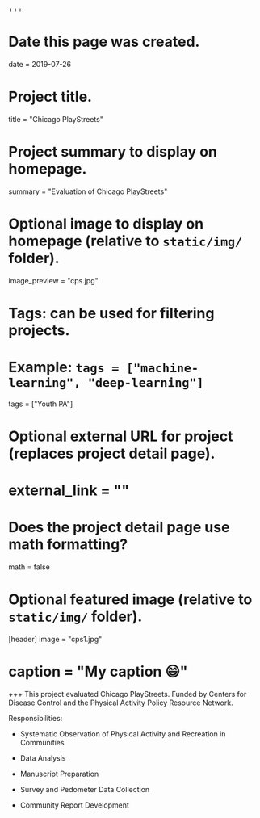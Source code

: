 +++
# Date this page was created.
date = 2019-07-26

# Project title.
title = "Chicago PlayStreets"

# Project summary to display on homepage.
summary = "Evaluation of Chicago PlayStreets"

# Optional image to display on homepage (relative to `static/img/` folder).
image_preview = "cps.jpg"

# Tags: can be used for filtering projects.
# Example: `tags = ["machine-learning", "deep-learning"]`
 tags = ["Youth PA"]

# Optional external URL for project (replaces project detail page).
# external_link = ""

# Does the project detail page use math formatting?
math = false

# Optional featured image (relative to `static/img/` folder).
[header]
 image = "cps1.jpg"
# caption = "My caption :smile:"

+++
This project evaluated Chicago PlayStreets. Funded by Centers for Disease Control and the Physical Activity Policy Resource Network. 

Responsibilities:

- Systematic Observation of Physical Activity and Recreation in Communities

- Data Analysis

- Manuscript Preparation

- Survey and Pedometer Data Collection

- Community Report Development
